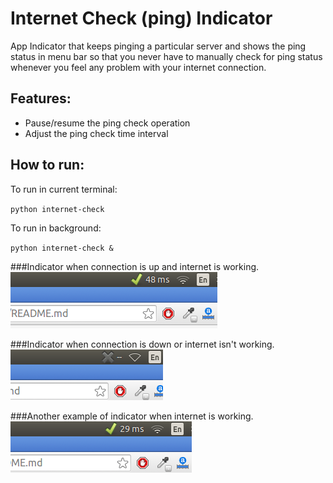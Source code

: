 # Internet Check (ping) Indicator
App Indicator that keeps pinging a particular server and shows the ping status in menu bar so that you never have to manually check for ping status whenever you feel any problem with your internet connection.

## Features:
 * Pause/resume the ping check operation
 * Adjust the ping check time interval

## How to run:

To run in current terminal:

`python internet-check`

To run in background:

`python internet-check &`


###Indicator when connection is up and internet is working.
![internet working](screenshots/connection_active.png)

###Indicator when connection is down or internet isn't working.
![internet not working](screenshots/connection_inactive.png)

###Another example of indicator when internet is working.
![internet working](screenshots/connection_active1.png)
